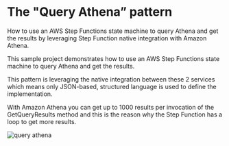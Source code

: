 # The "Query Athena” pattern


How to use an AWS Step Functions state machine to query Athena and get the results by leveraging Step Function native integration with Amazon Athena.

This sample project demonstrates how to use an AWS Step Functions state machine to query Athena and get the results.

This pattern is leveraging the native integration between these 2 services which means only JSON-based, structured language is used to define the implementation.

With Amazon Athena you can get up to 1000 results per invocation of the GetQueryResults method and this is the reason why the Step Function has a loop to get more results.

![query athena](http://serverlessland.com/assets/images/workflows/query-athena.png)
